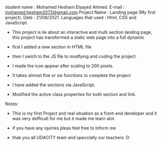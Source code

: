 student name        : Mohamed Hesham Elsayed Ahmed.
E-mail              : mohamed.hesham2072@gmail.com
Project Name        : Landing page (My first project).
Date                : 21/08/2021.
Languages that used : Html, CSS and JavaScript.

- This project is lie about an interactive and multi section landing page, this project has transformed a static web page into a full dynamic

- first I added a new section in HTML file 
- then I swich to the JS file to modfying and coding the project.
- I made the icon appear after scaling to 200 pixels.
- It takes almost five or six functions to complete the project
- I have added the sections via JavaScript.
- Modified the active class properties for both section and link.

Notes: 
- This is my first Project and real situation as a front-end developer
and it was very defficult for me but it made me learn alot

- if you have any iquiries pleas feel free to inform me
- thak you all UDACITY team and speccially our teachers :D
